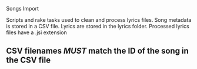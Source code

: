 Songs Import

Scripts and rake tasks used to clean and process lyrics files. Song metadata is stored in a CSV file.
Lyrics are stored in the lyrics folder.
Processed lyrics files have a .jsi extension

## CSV filenames *MUST* match the ID of the song in the CSV file
